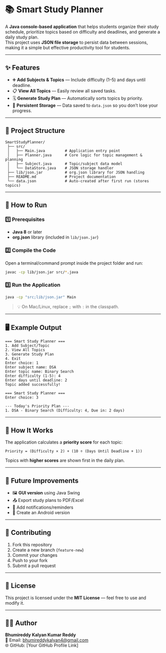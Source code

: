 # 📚 Smart Study Planner

A **Java console-based application** that helps students organize their study schedule, prioritize topics based on difficulty and deadlines, and generate a daily study plan.  
This project uses **JSON file storage** to persist data between sessions, making it a simple but effective productivity tool for students.

---

## ✨ Features
- ➕ **Add Subjects & Topics** — Include difficulty (1–5) and days until deadline.
- 📋 **View All Topics** — Easily review all saved tasks.
- 🗓 **Generate Study Plan** — Automatically sorts topics by priority.
- 💾 **Persistent Storage** — Data saved to `data.json` so you don’t lose your progress.

---

## 📂 Project Structure
```
SmartStudyPlanner/
 ├── src/
 │   ├── Main.java         # Application entry point
 │   ├── Planner.java      # Core logic for topic management & planning
 │   ├── Subject.java      # Topic/subject data model
 │   └── DataStore.java    # JSON storage handler
 ├── lib/json.jar          # org.json library for JSON handling
 ├── README.md             # Project documentation
 └── data.json             # Auto-created after first run (stores topics)
```

---

## 🚀 How to Run

### 1️⃣ Prerequisites
- **Java 8** or later
- **org.json** library (included in `lib/json.jar`)

### 2️⃣ Compile the Code
Open a terminal/command prompt inside the project folder and run:
```bash
javac -cp lib/json.jar src/*.java
```

### 3️⃣ Run the Application
```bash
java -cp "src;lib/json.jar" Main
```
> 💡 On Mac/Linux, replace `;` with `:` in the classpath.

---

## 🖥 Example Output
```
=== Smart Study Planner ===
1. Add Subject/Topic
2. View All Topics
3. Generate Study Plan
4. Exit
Enter choice: 1
Enter subject name: DSA
Enter topic name: Binary Search
Enter difficulty (1-5): 4
Enter days until deadline: 2
Topic added successfully!

=== Smart Study Planner ===
Enter choice: 3

--- Today's Priority Plan ---
1. DSA - Binary Search (Difficulty: 4, Due in: 2 days)
```

---

## 📌 How It Works
The application calculates a **priority score** for each topic:
```
Priority = (Difficulty × 2) + (10 ÷ (Days Until Deadline + 1))
```
Topics with **higher scores** are shown first in the daily plan.

---

## 🔮 Future Improvements
- 🖼 **GUI version** using Java Swing
- 📤 Export study plans to PDF/Excel
- 🔔 Add notifications/reminders
- 📱 Create an Android version

---

## 🤝 Contributing
1. Fork this repository
2. Create a new branch (`feature-new`)
3. Commit your changes
4. Push to your fork
5. Submit a pull request

---

## 📝 License
This project is licensed under the **MIT License** — feel free to use and modify it.

---

## 🧑‍💻 Author
**Bhumireddy Kalyan Kumar Reddy**  
💌 Email: bhumireddykalyan4@gmail.com  
🌐 GitHub: [Your GitHub Profile Link]

